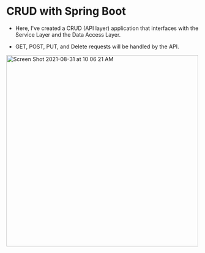# CRUD with Spring Boot

* Here, I've created a CRUD (API layer) application that interfaces with the Service Layer and the Data Access Layer.

* GET, POST, PUT, and Delete requests will be handled by the API.


<img width="501" alt="Screen Shot 2021-08-31 at 10 06 21 AM" src="https://user-images.githubusercontent.com/58945964/132278558-b4d05cf5-c57c-4690-92d2-478176f0f3d9.png">

